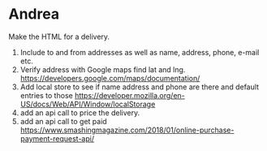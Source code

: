 # Andrea
Make the HTML for a delivery.  
1) Include to and from addresses as well as name, address, phone, e-mail etc.
2) Verify address with Google maps find lat and lng.
https://developers.google.com/maps/documentation/
3) Add local store to see if name address and phone are there and default entries to those
https://developer.mozilla.org/en-US/docs/Web/API/Window/localStorage
4) add an api call to price the delivery.
5) add an api call to get paid https://www.smashingmagazine.com/2018/01/online-purchase-payment-request-api/